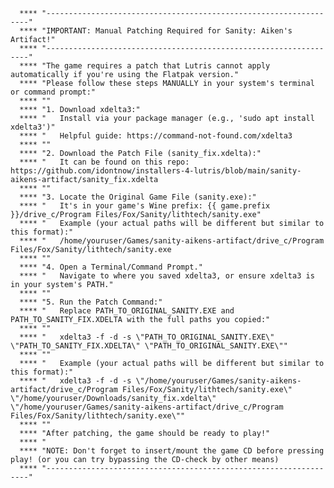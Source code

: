       **** "------------------------------------------------------------------"
      **** "IMPORTANT: Manual Patching Required for Sanity: Aiken's Artifact!"
      **** "------------------------------------------------------------------"
      **** "The game requires a patch that Lutris cannot apply automatically if you're using the Flatpak version."
      **** "Please follow these steps MANUALLY in your system's terminal or command prompt:"
      **** ""
      **** "1. Download xdelta3:"
      **** "   Install via your package manager (e.g., 'sudo apt install xdelta3')" 
      **** "   Helpful guide: https://command-not-found.com/xdelta3
      **** ""
      **** "2. Download the Patch File (sanity_fix.xdelta):"
      **** "   It can be found on this repo: https://github.com/idontnow/installers-4-lutris/blob/main/sanity-aikens-artifact/sanity_fix.xdelta
      **** ""
      **** "3. Locate the Original Game File (sanity.exe):"
      **** "   It's in your game's Wine prefix: {{ game.prefix }}/drive_c/Program Files/Fox/Sanity/lithtech/sanity.exe"
      **** "   Example (your actual paths will be different but similar to this format):"
      **** "   /home/youruser/Games/sanity-aikens-artifact/drive_c/Program Files/Fox/Sanity/lithtech/sanity.exe
      **** ""
      **** "4. Open a Terminal/Command Prompt."
      **** "   Navigate to where you saved xdelta3, or ensure xdelta3 is in your system's PATH."
      **** ""
      **** "5. Run the Patch Command:"
      **** "   Replace PATH_TO_ORIGINAL_SANITY.EXE and PATH_TO_SANITY_FIX.XDELTA with the full paths you copied:"
      **** ""
      **** "   xdelta3 -f -d -s \"PATH_TO_ORIGINAL_SANITY.EXE\" \"PATH_TO_SANITY_FIX.XDELTA\" \"PATH_TO_ORIGINAL_SANITY.EXE\""
      **** ""
      **** "   Example (your actual paths will be different but similar to this format):"
      **** "   xdelta3 -f -d -s \"/home/youruser/Games/sanity-aikens-artifact/drive_c/Program Files/Fox/Sanity/lithtech/sanity.exe\" \"/home/youruser/Downloads/sanity_fix.xdelta\" \"/home/youruser/Games/sanity-aikens-artifact/drive_c/Program Files/Fox/Sanity/lithtech/sanity.exe\""
      **** ""
      **** "After patching, the game should be ready to play!"
      **** "
      **** "NOTE: Don't forget to insert/mount the game CD before pressing play! (or you can try bypassing the CD-check by other means)
      **** "------------------------------------------------------------------"
